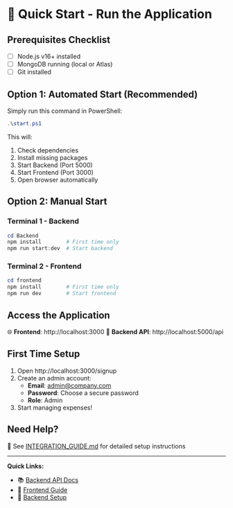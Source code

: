 # 🚀 Quick Start - Run the Application

## Prerequisites Checklist
- [ ] Node.js v16+ installed
- [ ] MongoDB running (local or Atlas)
- [ ] Git installed

## Option 1: Automated Start (Recommended)

Simply run this command in PowerShell:

```powershell
.\start.ps1
```

This will:
1. Check dependencies
2. Install missing packages
3. Start Backend (Port 5000)
4. Start Frontend (Port 3000)
5. Open browser automatically

## Option 2: Manual Start

### Terminal 1 - Backend
```powershell
cd Backend
npm install        # First time only
npm run start:dev  # Start backend
```

### Terminal 2 - Frontend
```powershell
cd frontend
npm install        # First time only
npm run dev        # Start frontend
```

## Access the Application

🌐 **Frontend**: http://localhost:3000
🔌 **Backend API**: http://localhost:5000/api

## First Time Setup

1. Open http://localhost:3000/signup
2. Create an admin account:
   - **Email**: admin@company.com
   - **Password**: Choose a secure password
   - **Role**: Admin
3. Start managing expenses!

## Need Help?

📖 See [INTEGRATION_GUIDE.md](./INTEGRATION_GUIDE.md) for detailed setup instructions

---

**Quick Links:**
- 📚 [Backend API Docs](./Backend/API_REFERENCE.md)
- 🎨 [Frontend Guide](./frontend/README.md)
- 🔧 [Backend Setup](./Backend/SETUP_GUIDE.md)
